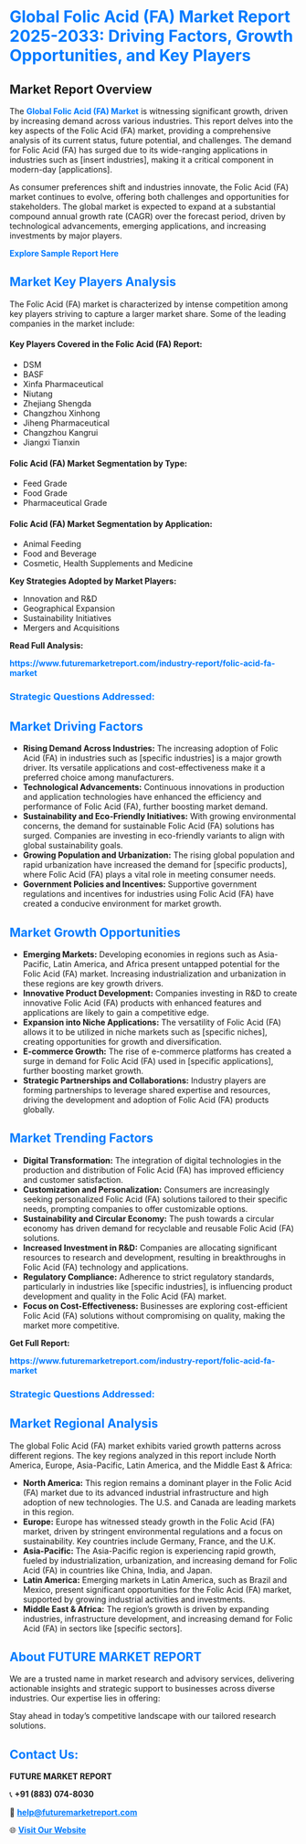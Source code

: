 <h1 style="color: #007BFF;">Global Folic Acid (FA) Market Report 2025-2033: Driving Factors, Growth Opportunities, and Key Players</h1>

<section id="overview">
<h2>Market Report Overview</h2>
<p>The <a href="https://www.futuremarketreport.com/industry-report/folic-acid-fa-market" style="color: #007BFF; text-decoration: none;"><strong>Global Folic Acid (FA) Market</strong></a> is witnessing significant growth, driven by increasing demand across various industries. This report delves into the key aspects of the Folic Acid (FA) market, providing a comprehensive analysis of its current status, future potential, and challenges. The demand for Folic Acid (FA) has surged due to its wide-ranging applications in industries such as [insert industries], making it a critical component in modern-day [applications].</p>
<p>As consumer preferences shift and industries innovate, the Folic Acid (FA) market continues to evolve, offering both challenges and opportunities for stakeholders. The global market is expected to expand at a substantial compound annual growth rate (CAGR) over the forecast period, driven by technological advancements, emerging applications, and increasing investments by major players.</p>
</section>

<section id="overview">
<p><a href="https://www.futuremarketreport.com/request-sample/reportId=40824" style="color: #007BFF; text-decoration: none;"><strong>Explore Sample Report Here</strong></a></p>
</section>

<section id="key-players">
<h2 style="color: #007BFF;">Market Key Players Analysis</h2>
<p>The Folic Acid (FA) market is characterized by intense competition among key players striving to capture a larger market share. Some of the leading companies in the market include:</p>
<h4>Key Players Covered in the Folic Acid (FA) Report:</h4>
<ul><li>DSM</li><li>BASF</li><li>Xinfa Pharmaceutical</li><li>Niutang</li><li>Zhejiang Shengda</li><li>Changzhou Xinhong</li><li>Jiheng Pharmaceutical</li><li>Changzhou Kangrui</li><li>Jiangxi Tianxin</li></ul>
<h4>Folic Acid (FA) Market Segmentation by Type:</h4>
<ul><li>Feed Grade</li><li>Food Grade</li><li>Pharmaceutical Grade</li></ul>

<h4>Folic Acid (FA) Market Segmentation by Application:</h4>
<ul><li>Animal Feeding</li><li>Food and Beverage</li><li>Cosmetic, Health Supplements and Medicine</li></ul>
<p><strong>Key Strategies Adopted by Market Players:</strong></p>
<ul>
<li>Innovation and R&D</li>
<li>Geographical Expansion</li>
<li>Sustainability Initiatives</li>
<li>Mergers and Acquisitions</li>
</ul>
</section>

<section>
<p><strong>Read Full Analysis: </strong></p><a href="https://www.futuremarketreport.com/industry-report/folic-acid-fa-market" style="color: #007BFF; text-decoration: none;"><strong>https://www.futuremarketreport.com/industry-report/folic-acid-fa-market</strong></a>
<h3 style="color: #007BFF;">Strategic Questions Addressed:</h3>
</section>

<section id="driving-factors">
<h2 style="color: #007BFF;">Market Driving Factors</h2>
<ul>
<li><strong>Rising Demand Across Industries:</strong> The increasing adoption of Folic Acid (FA) in industries such as [specific industries] is a major growth driver. Its versatile applications and cost-effectiveness make it a preferred choice among manufacturers.</li>
<li><strong>Technological Advancements:</strong> Continuous innovations in production and application technologies have enhanced the efficiency and performance of Folic Acid (FA), further boosting market demand.</li>
<li><strong>Sustainability and Eco-Friendly Initiatives:</strong> With growing environmental concerns, the demand for sustainable Folic Acid (FA) solutions has surged. Companies are investing in eco-friendly variants to align with global sustainability goals.</li>
<li><strong>Growing Population and Urbanization:</strong> The rising global population and rapid urbanization have increased the demand for [specific products], where Folic Acid (FA) plays a vital role in meeting consumer needs.</li>
<li><strong>Government Policies and Incentives:</strong> Supportive government regulations and incentives for industries using Folic Acid (FA) have created a conducive environment for market growth.</li>
</ul>
</section>

<section id="growth-opportunities">
<h2 style="color: #007BFF;">Market Growth Opportunities</h2>
<ul>
<li><strong>Emerging Markets:</strong> Developing economies in regions such as Asia-Pacific, Latin America, and Africa present untapped potential for the Folic Acid (FA) market. Increasing industrialization and urbanization in these regions are key growth drivers.</li>
<li><strong>Innovative Product Development:</strong> Companies investing in R&D to create innovative Folic Acid (FA) products with enhanced features and applications are likely to gain a competitive edge.</li>
<li><strong>Expansion into Niche Applications:</strong> The versatility of Folic Acid (FA) allows it to be utilized in niche markets such as [specific niches], creating opportunities for growth and diversification.</li>
<li><strong>E-commerce Growth:</strong> The rise of e-commerce platforms has created a surge in demand for Folic Acid (FA) used in [specific applications], further boosting market growth.</li>
<li><strong>Strategic Partnerships and Collaborations:</strong> Industry players are forming partnerships to leverage shared expertise and resources, driving the development and adoption of Folic Acid (FA) products globally.</li>
</ul>
</section>

<section id="trending-factors">
<h2 style="color: #007BFF;">Market Trending Factors</h2>
<ul>
<li><strong>Digital Transformation:</strong> The integration of digital technologies in the production and distribution of Folic Acid (FA) has improved efficiency and customer satisfaction.</li>
<li><strong>Customization and Personalization:</strong> Consumers are increasingly seeking personalized Folic Acid (FA) solutions tailored to their specific needs, prompting companies to offer customizable options.</li>
<li><strong>Sustainability and Circular Economy:</strong> The push towards a circular economy has driven demand for recyclable and reusable Folic Acid (FA) solutions.</li>
<li><strong>Increased Investment in R&D:</strong> Companies are allocating significant resources to research and development, resulting in breakthroughs in Folic Acid (FA) technology and applications.</li>
<li><strong>Regulatory Compliance:</strong> Adherence to strict regulatory standards, particularly in industries like [specific industries], is influencing product development and quality in the Folic Acid (FA) market.</li>
<li><strong>Focus on Cost-Effectiveness:</strong> Businesses are exploring cost-efficient Folic Acid (FA) solutions without compromising on quality, making the market more competitive.</li>
</ul>
</section>

<section>
<p><strong>Get Full Report: </strong></p><a href="https://www.futuremarketreport.com/industry-report/folic-acid-fa-market" style="color: #007BFF; text-decoration: none;"><strong>https://www.futuremarketreport.com/industry-report/folic-acid-fa-market</strong></a>
<h3 style="color: #007BFF;">Strategic Questions Addressed:</h3>
</section>


<section id="regional-analysis">
<h2 style="color: #007BFF;">Market Regional Analysis</h2>
<p>The global Folic Acid (FA) market exhibits varied growth patterns across different regions. The key regions analyzed in this report include North America, Europe, Asia-Pacific, Latin America, and the Middle East & Africa:</p>
<ul>
<li><strong>North America:</strong> This region remains a dominant player in the Folic Acid (FA) market due to its advanced industrial infrastructure and high adoption of new technologies. The U.S. and Canada are leading markets in this region.</li>
<li><strong>Europe:</strong> Europe has witnessed steady growth in the Folic Acid (FA) market, driven by stringent environmental regulations and a focus on sustainability. Key countries include Germany, France, and the U.K.</li>
<li><strong>Asia-Pacific:</strong> The Asia-Pacific region is experiencing rapid growth, fueled by industrialization, urbanization, and increasing demand for Folic Acid (FA) in countries like China, India, and Japan.</li>
<li><strong>Latin America:</strong> Emerging markets in Latin America, such as Brazil and Mexico, present significant opportunities for the Folic Acid (FA) market, supported by growing industrial activities and investments.</li>
<li><strong>Middle East & Africa:</strong> The region’s growth is driven by expanding industries, infrastructure development, and increasing demand for Folic Acid (FA) in sectors like [specific sectors].</li>
</ul>
</section>

<footer>
<h2 style="color: #007BFF;">About FUTURE MARKET REPORT</h2>
<p>We are a trusted name in market research and advisory services, delivering actionable insights and strategic support to businesses across diverse industries. Our expertise lies in offering:</p>

<p>Stay ahead in today’s competitive landscape with our tailored research solutions.</p>

<h2 style="color: #007BFF;">Contact Us:</h2>
<p><strong>FUTURE MARKET REPORT</strong></p>
<p>📞 <strong>+91 (883) 074-8030</strong></p>
<p>📧 <strong><a href="mailto:help@futuremarketreport.com" style="color: #007BFF;">help@futuremarketreport.com</a></strong></p>
<p>🌐 <strong><a href="https://www.futuremarketreport.com/" style="color: #007BFF;">Visit Our Website</a></strong></p>
</footer>